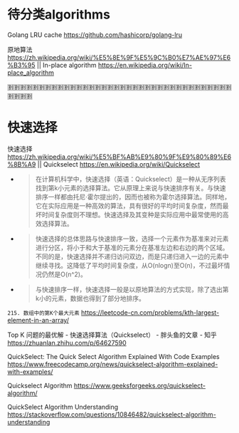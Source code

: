 
# 待分类algorithms

Golang LRU cache https://github.com/hashicorp/golang-lru

原地算法 https://zh.wikipedia.org/wiki/%E5%8E%9F%E5%9C%B0%E7%AE%97%E6%B3%95 || In-place algorithm https://en.wikipedia.org/wiki/In-place_algorithm

:u5272::u5272::u5272::u5272::u5272::u5272::u5272::u5272::u5272::u5272::u5272::u5272::u5272::u5272::u5272::u5272::u5272::u5272::u5272::u5272::u5272::u5272::u5272::u5272::u5272::u5272::u5272::u5272::u5272::u5272::u5272::u5272::u5272::u5272::u5272::u5272::u5272::u5272::u5272::u5272:

# 快速选择

快速选择 https://zh.wikipedia.org/wiki/%E5%BF%AB%E9%80%9F%E9%80%89%E6%8B%A9 || Quickselect https://en.wikipedia.org/wiki/Quickselect
- > 在计算机科学中，快速选择（英语：Quickselect）是一种从无序列表找到第k小元素的选择算法。它从原理上来说与快速排序有关。与快速排序一样都由托尼·霍尔提出的，因而也被称为霍尔选择算法。同样地，它在实际应用是一种高效的算法，具有很好的平均时间复杂度，然而最坏时间复杂度则不理想。快速选择及其变种是实际应用中最常使用的高效选择算法。
- > 快速选择的总体思路与快速排序一致，选择一个元素作为基准来对元素进行分区，将小于和大于基准的元素分在基准左边和右边的两个区域。不同的是，快速选择并不递归访问双边，而是只递归进入一边的元素中继续寻找。这降低了平均时间复杂度，从O(nlogn)至O(n)，不过最坏情况仍然是O(n^2)。
- > 与快速排序一样，快速选择一般是以原地算法的方式实现，除了选出第k小的元素，数据也得到了部分地排序。

`215. 数组中的第K个最大元素` https://leetcode-cn.com/problems/kth-largest-element-in-an-array/

Top K 问题的最优解 - 快速选择算法（Quickselect） - 胖头鱼的文章 - 知乎 https://zhuanlan.zhihu.com/p/64627590

QuickSelect: The Quick Select Algorithm Explained With Code Examples https://www.freecodecamp.org/news/quickselect-algorithm-explained-with-examples/

Quickselect Algorithm https://www.geeksforgeeks.org/quickselect-algorithm/

QuickSelect Algorithm Understanding https://stackoverflow.com/questions/10846482/quickselect-algorithm-understanding
